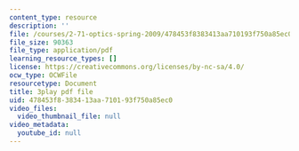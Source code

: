 ```yaml
---
content_type: resource
description: ''
file: /courses/2-71-optics-spring-2009/478453f8383413aa710193f750a85ec0_W-7gI87IG1A.pdf
file_size: 90363
file_type: application/pdf
learning_resource_types: []
license: https://creativecommons.org/licenses/by-nc-sa/4.0/
ocw_type: OCWFile
resourcetype: Document
title: 3play pdf file
uid: 478453f8-3834-13aa-7101-93f750a85ec0
video_files:
  video_thumbnail_file: null
video_metadata:
  youtube_id: null
---
```

